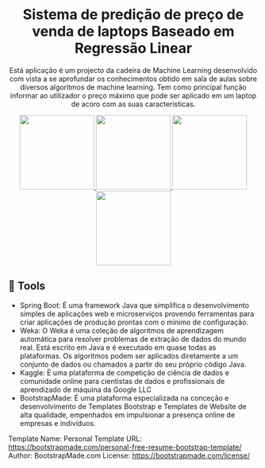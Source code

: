 <h1 align='center'> Sistema de predição de preço de venda de laptops Baseado em Regressão Linear </h1>

<p align='center'>Está aplicação é um projecto da cadeira de Machine Learning desenvolvido com vista a se aprofundar os conhecimentos obtido em sala de aulas sobre diversos algoritmos de machine learning. Tem como principal função informar ao utilizador o preço máximo que pode ser aplicado em um laptop de acoro com as suas caracteristicas.</p>

<div align='center'>
  <a href="https://spring.io/" target="_blank">
      <img src="https://upload.wikimedia.org/wikipedia/commons/4/44/Spring_Framework_Logo_2018.svg" width="150" height="150" />
  </a>

  <a href="https://ml.cms.waikato.ac.nz/index.html" target="_blank">
      <img src="https://waikato.github.io/weka-wiki/img/Weka%20%28software%29%20logo.png" width="150" height="150" />
  </a>

  <a href="https://www.kaggle.com/code/owm4096/laptop-prices-eda-w-ml-models-91-8-high/" target="_blank">
      <img src="https://miro.medium.com/v2/resize:fit:828/format:webp/1*JSbnt_mxpFfkGtNtGbR40g.png" width="150" height="150" />
  </a>

  <a href="https://bootstrapmade.com/personal-free-resume-bootstrap-template/" target="_blank">
      <img src="https://bootstrapmade.com/assets/img/logo.png" width="150" height="150" />
  </a>

</div>

## 🔧 Tools

- Spring Boot: É uma framework Java que simplifica o desenvolvimento simples de aplicações web e microserviços provendo ferramentas para criar aplicações de produção prontas com o minimo de configuração.
- Weka: O Weka é uma coleção de algoritmos de aprendizagem automática para resolver problemas de extração de dados do mundo real. Está escrito em Java e é executado em quase todas as plataformas. Os algoritmos podem ser aplicados diretamente a um conjunto de dados ou chamados a partir do seu próprio código Java.
- Kaggle: É uma plataforma de competição de ciência de dados e comunidade online para cientistas de dados e profissionais de aprendizado de máquina da Google LLC
- BootstrapMade: É uma plataforma especializada na conceção e desenvolvimento de Templates Bootstrap e Templates de Website de alta qualidade, empenhados em impulsionar a presença online de empresas e indivíduos. 














Template Name: Personal
Template URL: https://bootstrapmade.com/personal-free-resume-bootstrap-template/
Author: BootstrapMade.com
License: https://bootstrapmade.com/license/
